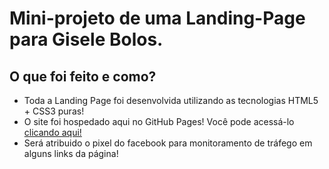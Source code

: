 # Mini-projeto de uma Landing-Page para Gisele Bolos.

## O que foi feito e como?
- Toda a Landing Page foi desenvolvida utilizando as tecnologias HTML5 + CSS3 puras!
- O site foi hospedado aqui no GitHub Pages! Você pode acessá-lo [clicando aqui!](https://felipemarquess.github.io/gisele-bolos-doces-gourmet/)
- Será atribuido o pixel do facebook para monitoramento de tráfego em alguns links da página!

